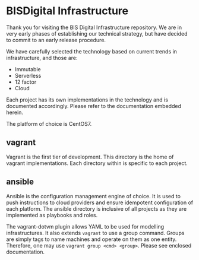 # BISDigital Infrastructure

Thank you for visiting the BIS Digital Infrastructure repository. We are in
very early phases of establishing our technical strategy, but have decided to
commit to an early release procedure. 

We have carefully selected the technology based on current trends in
infrastructure, and those are:

  * Immutable
  * Serverless
  * 12 factor
  * Cloud

Each project has its own implementations in the technology and is documented
accordingly. Please refer to the documentation embedded herein. 

The platform of choice is CentOS7. 

## vagrant

Vagrant is the first tier of development. This directory is the home of vagrant
implementations. Each directory within is specific to each project.

## ansible

Ansible is the configuration management engine of choice. It is used to push
instructions to cloud providers and ensure idempotent configuration of each
platform. The ansible directory is inclusive of all projects as they are 
implemented as playbooks and roles.

The vagrant-dotvm plugin allows YAML to be used for modelling infrastructures.
It also extends `vagrant` to use a group command. Groups are simply tags to
name machines and operate on them as one entity. Therefore, one may use
`vagrant group <cmd> <group>`. Please see enclosed documentation.
